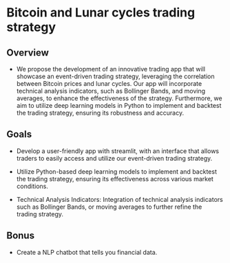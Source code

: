 # Bitcoin and Lunar cycles trading strategy


## Overview

* We propose the development of an innovative trading app that will showcase an event-driven trading strategy, leveraging the correlation between Bitcoin prices and lunar cycles. Our app will incorporate technical analysis indicators, such as  Bollinger Bands, and moving averages, to enhance the effectiveness of the strategy. Furthermore, we aim to utilize deep learning models in Python to implement and backtest the trading strategy, ensuring its robustness and accuracy.

## Goals

* Develop a user-friendly app with  streamlit, with an interface that allows traders to easily access and utilize our event-driven trading strategy.

* Utilize Python-based deep learning models to implement and backtest the trading strategy, ensuring its effectiveness across various market conditions.

* Technical Analysis Indicators: Integration of technical analysis indicators such as Bollinger Bands, or moving averages to further refine the trading strategy.



## Bonus

* Create a NLP chatbot that tells you financial data.

